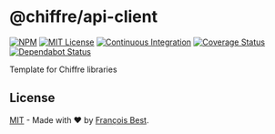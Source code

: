 # @chiffre/api-client

[![NPM](https://img.shields.io/npm/v/@chiffre/api-client?color=red)](https://www.npmjs.com/package/@chiffre/api-client)
[![MIT License](https://img.shields.io/github/license/chiffre-io/api-client.svg?color=blue)](https://github.com/chiffre-io/api-client/blob/next/LICENSE)
[![Continuous Integration](https://github.com/chiffre-io/api-client/workflows/Continuous%20Integration/badge.svg?branch=next)](https://github.com/chiffre-io/api-client/actions)
[![Coverage Status](https://coveralls.io/repos/github/chiffre-io/api-client/badge.svg?branch=next)](https://coveralls.io/github/chiffre-io/api-client?branch=next)
[![Dependabot Status](https://api.dependabot.com/badges/status?host=github&repo=chiffre-io/api-client)](https://dependabot.com)

Template for Chiffre libraries

## License

[MIT](https://github.com/chiffre-io/api-client/blob/next/LICENSE) - Made with ❤️ by [François Best](https://francoisbest.com).
